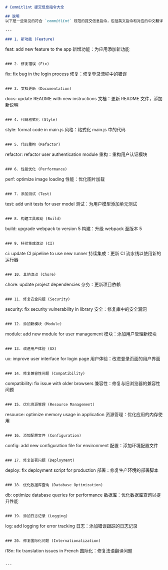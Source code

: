 ```markdown
# Commitlint 提交信息指令大全

## 说明
以下是一些常见的符合 `commitlint` 规范的提交信息指令，包括英文指令和对应的中文翻译。这些指令可以帮助你更规范地编写 Git 提交信息。

---

### 1. 新功能 (Feature)
```
feat: add new feature to the app
新增功能：为应用添加新功能
```

### 2. 修复错误 (Fix)
```
fix: fix bug in the login process
修复：修复登录流程中的错误
```

### 3. 文档更新 (Documentation)
```
docs: update README with new instructions
文档：更新 README 文件，添加新说明
```

### 4. 代码格式化 (Style)
```
style: format code in main.js
风格：格式化 main.js 中的代码
```

### 5. 代码重构 (Refactor)
```
refactor: refactor user authentication module
重构：重构用户认证模块
```

### 6. 性能优化 (Performance)
```
perf: optimize image loading
性能：优化图片加载
```

### 7. 添加测试 (Test)
```
test: add unit tests for user model
测试：为用户模型添加单元测试
```

### 8. 构建工具改动 (Build)
```
build: upgrade webpack to version 5
构建：升级 webpack 至版本 5
```

### 9. 持续集成改动 (CI)
```
ci: update CI pipeline to use new runner
持续集成：更新 CI 流水线以使用新的运行器
```

### 10. 其他改动 (Chore)
```
chore: update project dependencies
杂务：更新项目依赖
```

### 11. 修复安全问题 (Security)
```
security: fix security vulnerability in library
安全：修复库中的安全漏洞
```

### 12. 添加新模块 (Module)
```
module: add new module for user management
模块：添加用户管理新模块
```

### 13. 改进用户体验 (UX)
```
ux: improve user interface for login page
用户体验：改进登录页面的用户界面
```

### 14. 修复兼容性问题 (Compatibility)
```
compatibility: fix issue with older browsers
兼容性：修复与旧浏览器的兼容性问题
```

### 15. 优化资源管理 (Resource Management)
```
resource: optimize memory usage in application
资源管理：优化应用的内存使用
```

### 16. 添加配置文件 (Configuration)
```
config: add new configuration file for environment
配置：添加环境配置文件
```

### 17. 修复部署问题 (Deployment)
```
deploy: fix deployment script for production
部署：修复生产环境的部署脚本
```

### 18. 优化数据库查询 (Database Optimization)
```
db: optimize database queries for performance
数据库：优化数据库查询以提升性能
```

### 19. 添加日志记录 (Logging)
```
log: add logging for error tracking
日志：添加错误跟踪的日志记录
```

### 20. 修复国际化问题 (Internationalization)
```
i18n: fix translation issues in French
国际化：修复法语翻译问题
```

---

